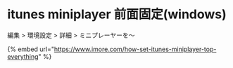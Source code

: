# itunes miniplayer 前面固定\(windows\)

編集 &gt; 環境設定 &gt; 詳細 &gt; ミニプレーヤーを～

{% embed url="https://www.imore.com/how-set-itunes-miniplayer-top-everything" %}



